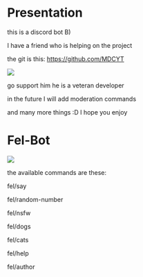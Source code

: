 # Presentation
this is a discord bot B)

I have a friend who is helping on the project

the git is this:
https://github.com/MDCYT

![](https://avatars.githubusercontent.com/u/67084442?v=4)

go support him he is a veteran developer

in the future I will add moderation commands

and many more things :D I hope you enjoy

# Fel-Bot

![](https://cdn.discordapp.com/attachments/942189261229264920/942649586797912124/GJ_moveBtn-uhd.png)

the available commands are these:

fel/say

fel/random-number

fel/nsfw

fel/dogs

fel/cats

fel/help

fel/author
